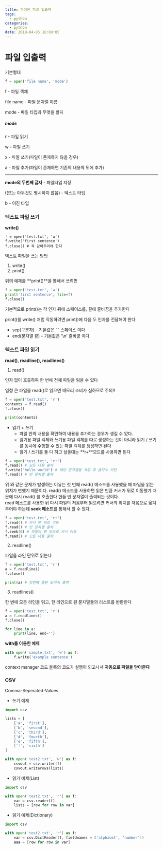 ```yaml
---
title: 파이썬 파일 입출력
tags:
  - python
categories:
  - python
date: 2018-04-05 16:08:05
---
```


# 파일 입출력

기본형태 

~~~python
f = open('file name', 'mode')
~~~

f -  파일 객체

file name - 파일 문자열 이름

mode - 파일 타입과 무엇을 할지

##### mode

r - 파일 읽기

w - 파일 쓰기

x - 파일 쓰기(파일이 존재하지 않을 경우)

a - 파일 추가(파일이 존재하면 기존의 내용의 뒤에 추가)

-----------------------

**mode의 두번째 글자** - 파일타입 지정

t(또는 아무것도 명시하지 않음) - 텍스트 타입

b - 이진 타입



### 텍스트 파일 쓰기

**write()**

~~~shell
f = open('test.txt', 'w')
f.write('first sentence')
f.close() # 꼭 닫아주어야 한다
~~~

텍스트 파일을 쓰는 방법 

1. write()
2. print()

위의 예제를 **print()**을 통해서 쓰려면

~~~python
f = open('test.txt', 'w')
print('first sentence', file=f)
f.close()
~~~

기본적으로 print()는 각 인자 뒤에 스페이스를, 끝에 줄바꿈을 추가한다

print()를 write() 처럼 작동하려면 print()에 다음 두 인자를 전달해야 한다

* sep(구분자) - 기본값은 ' ' 스페이스 이다
* end(문자열 끝) - 기본값은 '\n' 줄바꿈 이다



### 텍스트 파일 읽기

**read(), readline(), readlines()**

1. read()

인자 없이 호출하여 한 번에 전체 파일을 읽을 수 있다

엄청 큰 파일을 read()로 읽으면 메모리 소비가 심하므로 주의!!

~~~python
f = open('test.txt', 'r')
contents = f.read()
f.close()

print(contents)
~~~

* 읽기 + 쓰기
  * 파일 안의 내용을 확인하여 내용을 추가하는 경우가 생길 수 있다.
  * 읽기용 파일 객체와 쓰기용 파일 객체를 따로 생성하는 것이 아니라 읽기 / 쓰기를 동시에 수행할 수 있는 파일 객체를 생성하면 된다
  * 읽기 / 쓰기를 둘 다 하고 싶을대는 **r+**모드를 사용하면 된다

~~~python
f = open('test.txt', 'r+')
f.read() # 모든 내용 출력
f.write('hello world') # 해당 문자열을 저장 후 글자수 리턴
f.read() # 빈 문자열 출력
~~~

위 와 같은 문제가 발생하는 이유는 첫 번째  read() 메소드를 사용했을 때 파일을 읽는 위치가 변했기 때문이다. read() 메소드를 사용하면 읽은 만큼 커서가 뒤로 이동했기 때문에 다시 read() 를 호출한다 한들 빈 문자열이 출력되는 것이다.  
read 메소드를 사용한 뒤 다시 파일의 처음부터 읽으려면 커서의 위치를 처음으로 옮겨주어야 하는데 **seek 메소드**를 통해서 할 수 있다.

~~~python
f = open('test.txt', 'r+')
f.read() # 커서 맨 뒤로 이동
f.read() # 빈 문자열 출력
f.seek(0) # 파일의 맨 앞으로 커서 이동
f.read() # 모든 내용 출력
~~~

2. readline()

파일을 라인 단위로 읽는다

~~~python
f = open('test.txt', 'r')
a = f.readline()
f.close()

print(a) # 첫번째 줄만 읽어서 출력
~~~

3. readlines()

한 번에 모든 라인을 읽고, 한 라인으로 된 문자열들의 리스트를 반환한다

~~~python
f = open('test.txt', 'r')
a = f.readlines()
f.close()

for line in a:
    print(line, end='')
~~~

**with를 이용한 예제**

~~~python
with open('sample.txt', 'w') as f:
    f.write('example sentence')
~~~

context manager 코드 블록의 코드가 실행이 되고나서 **자동으로 파일을 닫아준다**





### CSV

Comma-Seperated-Values

* 쓰기 예제

~~~python
import csv

lists = [
    ['a', 'first'],
    ['b', 'second'],
    ['c', 'third'],
    ['d', 'fourth'],
    ['e', 'fifth'],
    ['f', 'sixth']
]

with open('test2.txt', 'w') as f:
    csvout = csv.writer(f)
	csvout.writerows(lists)
~~~

* 읽기 예제(List)

~~~python
import csv

with open('test2.txt', 'r') as f:
    var = csv.reader(f)
    lists = [row for row in var]
~~~

* 읽기 예제(Dictionary)

~~~python
import csv

with open('test2.txt', 'r') as f:
    var = csv.DictReader(f, fieldnames = ['alphabet', 'number'])
    aaa = [row for row in var]
~~~

